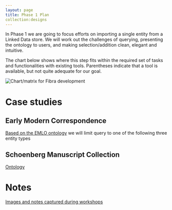 ```yaml
---
layout: page
title: Phase 1 Plan
collection:designs
---
```


In Phase 1 we are going to focus efforts on importing a single entity from a Linked Data store. We will work out the challenges of querying, presenting the ontology to users, and making selection/addition clean, elegant and intuitive. 

The chart below shows where this step fits within the required set of tasks and functionalities with existing tools. Parentheses indicate that a tool is available, but not quite adequate for our goal.

![Chart/matrix for Fibra development]({{site.urlimg}}/{{page.collection}})

# Case studies #

## Early Modern Correspondence

[Based on the EMLO ontology](http://demo.seco.tkk.fi/saha/project/index.shtml?model=emlo) we will limit query to one of the following three entity types

## Schoenberg Manuscript Collection

[Ontology](http://demo.seco.tkk.fi/saha/project/index.shtml?model=shoenberg)

# Notes

[Images and notes captured during workshops]({{site.baseurl}}/designs/phase1_notes/)
